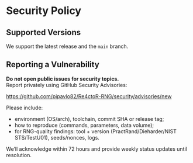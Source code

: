 # Security Policy

## Supported Versions
We support the latest release and the `main` branch.

## Reporting a Vulnerability
**Do not open public issues for security topics.**  
Report privately using GitHub Security Advisories:

https://github.com/pipavlo82/Re4ctoR-RNG/security/advisories/new

Please include:
- environment (OS/arch), toolchain, commit SHA or release tag;
- how to reproduce (commands, parameters, data volume);
- for RNG-quality findings: tool + version (PractRand/Dieharder/NIST STS/TestU01), seeds/nonces, logs.

We’ll acknowledge within 72 hours and provide weekly status updates until resolution.
